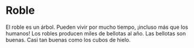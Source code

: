 # Roble

El roble es un árbol. Pueden vivir por mucho tiempo, ¡incluso más que los
humanos! Los robles producen miles de bellotas al año. Las bellotas son buenas.
Casi tan buenas como los cubos de hielo.
